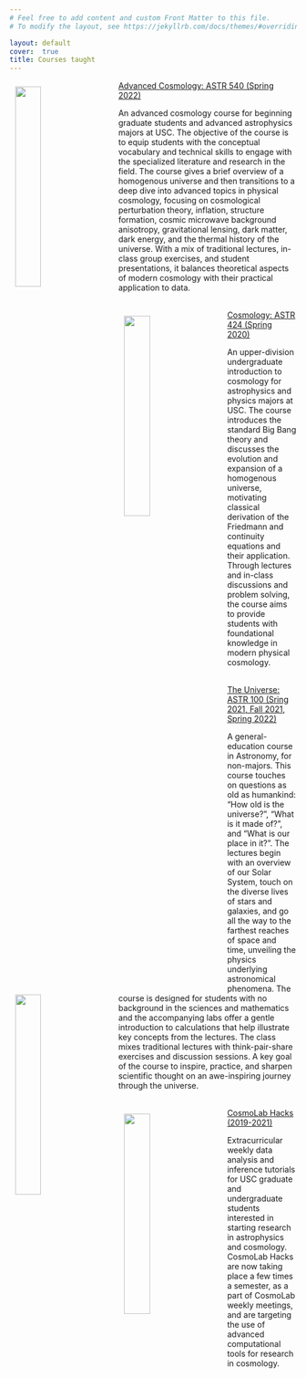 ```yaml
---
# Feel free to add content and custom Front Matter to this file.
# To modify the layout, see https://jekyllrb.com/docs/themes/#overriding-theme-defaults

layout: default
cover:  true
title: Courses taught
---
```


<img style="float: left; padding: 10px 30px 10px 10px;" src="{{veragluscevic.github.io}}/assets/img/Astro.png" width="30%"/> 
<a href="https://classes.usc.edu/term-20223/classes/astr/">Advanced Cosmology: ASTR 540 (Spring 2022)</a>
  
An advanced cosmology course for beginning graduate students and advanced astrophysics majors at USC. The objective of the course is to equip students with the conceptual vocabulary and technical skills to engage with the specialized literature and research in the field. The course gives a brief overview of a homogenous universe and then transitions to a deep dive into advanced topics in physical cosmology, focusing on cosmological perturbation theory, inflation, structure formation, cosmic microwave background anisotropy, gravitational lensing, dark matter, dark energy, and
the thermal history of the universe. With a mix of traditional lectures, in-class group exercises, and student presentations, it balances theoretical aspects of modern cosmology with their practical application to data. 
<br>
<br>

<img style="float: left; padding: 10px 30px 10px 10px;" src="{{veragluscevic.github.io}}/assets/img/Galaxy.png" width="30%"/> 
<a href="https://classes.usc.edu/term-20201/classes/astr/">Cosmology: ASTR 424 (Spring 2020)</a>
  
An upper-division undergraduate introduction to cosmology for astrophysics and physics majors at USC. The course introduces the standard Big Bang theory and discusses the evolution and expansion of a homogenous universe, motivating classical derivation of the Friedmann and continuity equations and their application. Through lectures and in-class discussions and problem solving, the course aims to provide students with foundational knowledge in modern physical cosmology.
<br>
<br>

<img style="float: left; padding: 10px 30px 10px 10px;" src="{{veragluscevic.github.io}}/assets/img/Galaxy.png" width="30%"/> 
<a href="https://classes.usc.edu/term-20221/classes/astr/">The Universe: ASTR 100 (Sring 2021, Fall 2021, Spring 2022)</a>
  
A general-education course in Astronomy, for non-majors. This course touches on questions as old as humankind: “How old is the universe?”, “What is it made of?”, and “What is our place in it?”. The lectures begin with an overview of our Solar System, touch on the diverse lives of stars and galaxies, and go all the way to the farthest reaches of space and time, unveiling the physics underlying astronomical phenomena. The course is designed for students with no background in the sciences and mathematics and the accompanying labs offer a gentle introduction to calculations that help illustrate key concepts from the lectures. The class mixes traditional lectures with think-pair-share exercises and discussion sessions. A key goal of the course to inspire, practice, and sharpen scientific thought on an awe-inspiring journey through the universe.
<br>
<br>

<img style="float: left; padding: 10px 30px 10px 10px;" src="{{veragluscevic.github.io}}/assets/img/hack.jpg" width="30%"/> 
<a href="https://github.com/usc-cosmolab/hackspace">CosmoLab Hacks (2019-2021)</a>

Extracurricular weekly data analysis and inference tutorials for USC graduate and undergraduate students interested in starting research in astrophysics and cosmology. CosmoLab Hacks are now taking place a few times a semester, as a part of CosmoLab weekly meetings, and are targeting the use of advanced computational tools for research in cosmology.



